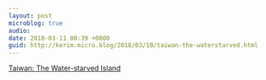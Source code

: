```yaml
---
layout: post
microblog: true
audio: 
date: 2018-03-11 00:39 +0800
guid: http://kerim.micro.blog/2018/03/10/taiwan-the-waterstarved.html
---
```

[Taiwan: The Water-starved Island](https://english.cw.com.tw/article/article.action?id=1876)
